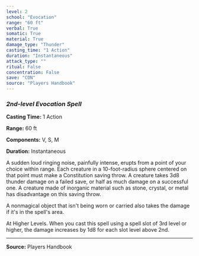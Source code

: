 ```yaml
---
level: 2
school: "Evocation"
range: "60 ft"
verbal: True
somatic: True
material: True
damage_type: "Thunder"
casting_time: "1 Action"
duration: "Instantaneous"
attack_type: ""
ritual: False
concentration: False
save: "CON"
source: "Players Handbook"
---
```


### *2nd-level Evocation Spell*

**Casting Time:** 1 Action

**Range:** 60 ft

**Components:** V, S, M

**Duration:** Instantaneous

A sudden loud ringing noise, painfully intense, erupts from a point of your choice within range. Each creature in a 10-foot-radius sphere centered on that point must make a Constitution saving throw. A creature takes 3d8 thunder damage on a failed save, or half as much damage on a successful one. A creature made of inorganic material such as stone, crystal, or metal has disadvantage on this saving throw.
 
 A nonmagical object that isn't being worn or carried also takes the damage if it's in the spell's area.
 
 At Higher Levels. When you cast this spell using a spell slot of 3rd level or higher, the damage increases by 1d8 for each slot level above 2nd.

---
**Source:** Players Handbook
